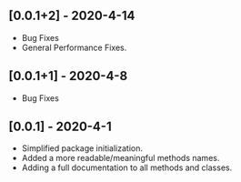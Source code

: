 ## [0.0.1+2] - 2020-4-14
* Bug Fixes
* General Performance Fixes.

## [0.0.1+1] - 2020-4-8
* Bug Fixes

## [0.0.1] - 2020-4-1
* Simplified package initialization.
* Added a more readable/meaningful methods names.
* Adding a full documentation to all methods and classes.